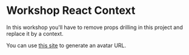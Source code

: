 # Workshop React Context

In this workshop you'll have to remove props drilling in this project and replace it by a context.

You can use [this site](https://vinicius73.github.io/gravatar-url-generator/#/) to generate an avatar URL.

